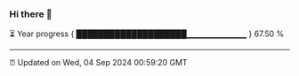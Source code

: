 ### Hi there 👋

⏳ Year progress { ████████████████████▁▁▁▁▁▁▁▁▁▁ } 67.50 %

---

⏰ Updated on Wed, 04 Sep 2024 00:59:20 GMT
